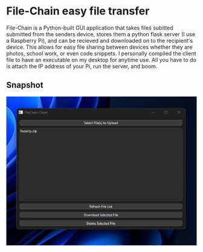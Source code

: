 # File-Chain easy file transfer 

File-Chain is a Python-built GUI application that takes files subitted submitted from the senders device, stores them a python flask server (I use a Raspberry Pi), and can be recieved and downloaded on to the recipient's device. This allows for easy file sharing between devices whether they are photos, school work, or even code snippets. I personally compiled the client file to have an executable on my desktop for anytime use. All you have to do is attach the IP address of your Pi, run the server, and boom.

## Snapshot 
![alt-text](https://github.com/Huzarzy1/File-Chain/blob/main/assets/snapshot.png?raw=true)

